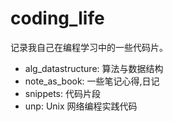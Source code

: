 # coding_life

记录我自己在编程学习中的一些代码片。

- alg_datastructure: 算法与数据结构
- note_as_book: 一些笔记心得,日记
- snippets: 代码片段
- unp: Unix 网络编程实践代码


